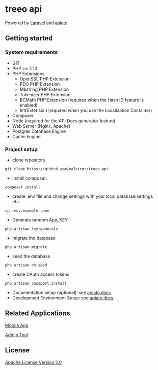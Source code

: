 # treeo api

Powered by [Laravel](https://github.com/laravel/laravel) and [apiato](https://github.com/apiato/apiato)

## Getting started

### System requirements
* GIT
* PHP >= 7.1.3
* PHP Extensions:
  * OpenSSL PHP Extension
  * PDO PHP Extension
  * Mbstring PHP Extension
  * Tokenizer PHP Extension
  * BCMath PHP Extension (required when the Hash ID feature is enabled)
  * Intl Extension (required when you use the Localization Container)
* Composer
* Node (required for the API Docs generator feature)
* Web Server (Nginx, Apache)
* Postgres Database Engine
* Cache Engine

### Project setup
* clone repository
```
git clone https://github.com/yalsicor/treeo_api
```
* install composer: 
```
composer install
```
* create .env file and change settings with your local database settings etc.
```
cp .env.example .env
```
* Generate random App_KEY
```
php artisan key:generate
```
* migrate the database
```
php artisan migrate
```
* seed the database
```
php artisan db:seed
```
* create OAuth access tokens
```
php artisan passport:install
```
* Documentation setup (optional): see [apiato docs](http://docs.apiato.io/getting-started/installation/#4-documentation-setup)
* Development Environment Setup: see [apiato docs](http://docs.apiato.io/getting-started/installation/#b-development-environment-setup)


## Related Applications

[Mobile App](https://github.com/b-lack/treeo_app)

[Admin Tool](https://github.com/fxhinze/treeo_admin)

## License

[Apache License Version 2.0](./LICENSE)